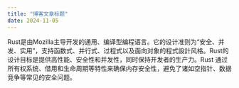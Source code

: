 ```yaml
---
title: "博客文章标题"
date: 2024-11-05
---
```

Rust是由Mozilla主导开发的通用、编译型编程语言。它的设计准则为“安全、并发、实用”，支持函数式、并行式、过程式以及面向对象的程式設計风格。Rust的设计目标是提供高性能、安全性和并发性，同时保持开发者的生产力。Rust 通过所有权系统、借用和生命周期等特性来确保内存安全性，避免了诸如空指针、数据竞争等常见的安全问题。
